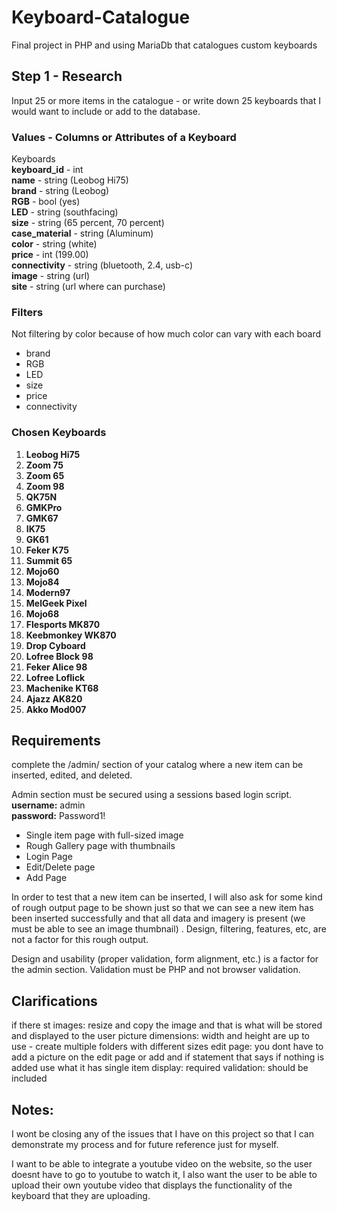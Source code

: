 # Keyboard-Catalogue
Final project in PHP and using MariaDb that catalogues custom keyboards

## Step 1 - Research
Input 25 or more items in the catalogue - or write down 25 keyboards that I would want to include or add to the database.

### Values - Columns or Attributes of a Keyboard
Keyboards      
  **keyboard_id** - int  
  **name** - string (Leobog Hi75)  
  **brand** - string (Leobog)  
  **RGB** - bool (yes)  
  **LED** - string (southfacing)  
  **size** - string (65 percent, 70 percent)  
  **case_material** - string (Aluminum)  
  **color** - string (white)   
  **price** - int (199.00)  
  **connectivity** - string (bluetooth, 2.4, usb-c)  
  **image** - string (url)  
  **site** - string (url where can purchase)

### Filters
Not filtering by color because of how much color can vary with each board
- brand
- RGB
- LED
- size
- price
- connectivity
  
### Chosen Keyboards

 1. **Leobog Hi75**  
 2. **Zoom 75**  
 3. **Zoom 65**  
 4. **Zoom 98**  
 5. **QK75N**  
 6. **GMKPro**  
 7. **GMK67**  
 8. **IK75**  
 9. **GK61**  
 10. **Feker K75**  
 11. **Summit 65**  
 12. **Mojo60**   
 13. **Mojo84**  
 14. **Modern97**  
 15. **MelGeek Pixel**  
 16. **Mojo68**  
 17. **Flesports MK870**  
 18. **Keebmonkey WK870**  
 19. **Drop Cyboard**  
 20. **Lofree Block 98**  
 21. **Feker Alice 98**  
 22. **Lofree Loflick**  
 23. **Machenike KT68**  
 24. **Ajazz AK820**  
 25. **Akko Mod007**  
  
  ## Requirements
  
complete the /admin/ section of your catalog where a new item can be inserted, edited, and deleted. 

Admin section must be secured using a sessions based login script.   
**username:** admin    
**password:** Password1!

- Single item page with full-sized image
- Rough Gallery page with thumbnails
- Login Page
- Edit/Delete page
- Add Page

In order to test that a new item can be inserted, I will also ask for some kind of rough output page to be shown just so that we can see a new item has been inserted successfully and that all data and imagery is present (we must be able to see an image thumbnail) . Design, filtering, features, etc, are not a factor for this rough output. 

Design and usability (proper validation, form alignment, etc.) is a factor for the admin section. Validation must be PHP and not browser validation. 

## Clarifications 

if there st
images: resize and copy the image and that is what will be stored and displayed to the user
picture dimensions: width and height are up to use - create multiple folders with different sizes
edit page: you dont have to add a picture on the edit page or add and if statement that says if nothing is added use what it has
single item display: required
validation: should be included

## Notes:
I wont be closing any of the issues that I have on this project so that I can demonstrate my process and for future reference just for myself.

I want to be able to integrate a youtube video on the website, so the user doesnt have to go to youtube to watch it, I also want the user to be able to upload their own youtube video that displays the functionality of the keyboard that they are uploading.
